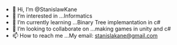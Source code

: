 - 👋 Hi, I’m @StanislawKane
- 👀 I’m interested in ...Informatics
- 🌱 I’m currently learning ...Binary Tree implemantation in c#
- 💞️ I’m looking to collaborate on ...making games in unity and c#
- 📫 How to reach me ...My email: stanislakane@gmail.com

<!---
StanislawKane/StanislawKane is a ✨ special ✨ repository because its `README.md` (this file) appears on your GitHub profile.
You can click the Preview link to take a look at your changes.
--->
